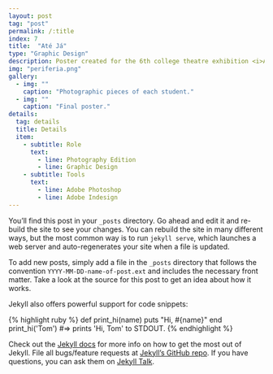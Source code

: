 ```yaml
---
layout: post
tag: "post"
permalink: /:title
index: 7
title:  "Até Já"
type: "Graphic Design"
description: Poster created for the 6th college theatre exhibition <i>Até já!</i>, organised by the theatre students from the Coimbra Education School in Portugal. The main idea for this poster was to reflect the participation role of each student in this project. The exhibition consists in the presentation of a series of small pieces and exercises done by each student, who had the role to create and direct a small piece and where the fellow colleagues appear as actors. The main idea was for the poster reflect the participation of the students to create this exhibition. In this way were used photographic pieces of each student to create a fictional character that is the main object of the poster.
img: "periferia.png"
gallery:
  - img: ""
    caption: "Photographic pieces of each student."
  - img: ""
    caption: "Final poster."
details:
  tag: details
  title: Details
  item:
    - subtitle: Role
      text:
        - line: Photography Edition
        - line: Graphic Design
    - subtitle: Tools
      text:
        - line: Adobe Photoshop
        - line: Adobe Indesign
---
```

You’ll find this post in your `_posts` directory. Go ahead and edit it and re-build the site to see your changes. You can rebuild the site in many different ways, but the most common way is to run `jekyll serve`, which launches a web server and auto-regenerates your site when a file is updated.

To add new posts, simply add a file in the `_posts` directory that follows the convention `YYYY-MM-DD-name-of-post.ext` and includes the necessary front matter. Take a look at the source for this post to get an idea about how it works.

Jekyll also offers powerful support for code snippets:

{% highlight ruby %}
def print_hi(name)
  puts "Hi, #{name}"
end
print_hi('Tom')
#=> prints 'Hi, Tom' to STDOUT.
{% endhighlight %}

Check out the [Jekyll docs][jekyll-docs] for more info on how to get the most out of Jekyll. File all bugs/feature requests at [Jekyll’s GitHub repo][jekyll-gh]. If you have questions, you can ask them on [Jekyll Talk][jekyll-talk].

[jekyll-docs]: https://jekyllrb.com/docs/home
[jekyll-gh]:   https://github.com/jekyll/jekyll
[jekyll-talk]: https://talk.jekyllrb.com/
